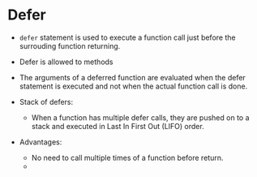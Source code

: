 # Defer

- ```defer``` statement is used to execute a function call just before the surrouding function returning.

- Defer is allowed to methods

- The arguments of a deferred function are evaluated when the defer statement is executed and not when the actual function call is done.

- Stack of defers:
    - When a function has multiple defer calls, they are pushed on to a stack and executed in Last In First Out (LIFO) order.

- Advantages:
    - No need to call multiple times of a function before return.
    - 
    
